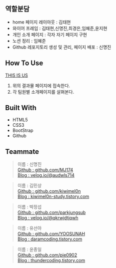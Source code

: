 ## 역할분담

- home 페이지 레이아웃 : 김태현
- 와이어 프레임 : 김태현,신명진,최경은,임혜준,윤지현
- 개인 소개 페이지 : 각자 자기 페이지 구현
- 노션 정리 : 임혜준
- Github 레포지토리 생성 및 관리, 페이지 배포 : 신명진

## How To Use

[THIS IS US](https://dbfjru.github.io/miniProject_TeamIntro/)

1. 위의 결과물 페이지에 접속한다.
2. 각 팀원별 소개페이지를 살펴본다.

## Built With

- HTML5
- CSS3
- BootStrap
- Github

## Teammate

> 이름 : 신명진  
> [Github : github.com/MJ174](https://github.com/MJ174)  
> [Blog : velog.io/@audwls714](https://blog.naver.com/audwls714)

> 이름 : 김민상  
> [Github : github.com/kiwimel0n](https://github.com/kiwimel0n)  
> [Blog : kiwimel0n-study.tistory.com](https://kiwimel0n-study.tistory.com)

> 이름 : 박정섭  
> [Github : github.com/parkjungsub](https://github.com/parkjungsub)  
> [Blog : velog.io/@qkrwjdtjqwh](https://velog.io/@qkrwjdtjqwh)

> 이름 : 유선아  
> [Github : github.com/YOOSUNAH](https://github.com/YOOSUNAH)  
> [Blog : daramcoding.tistory.com](https://daramcoding.tistory.com/)

> 이름 : 윤종일  
> [Github : github.com/pie0902](https://github.com/0902)  
> [Blog : thundercoding.tistory.com](https://thundercoding.tistory.com/)
